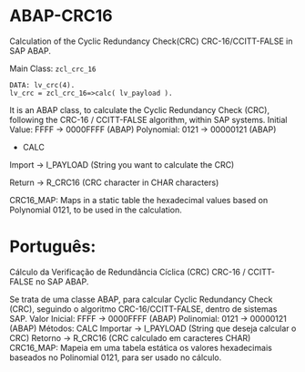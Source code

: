 # ABAP-CRC16
Calculation of the Cyclic Redundancy Check(CRC) CRC-16/CCITT-FALSE in SAP ABAP.

Main Class: ``` zcl_crc_16 ```

```
DATA: lv_crc(4).
lv_crc = zcl_crc_16=>calc( lv_payload ).
```

It is an ABAP class, to calculate the Cyclic Redundancy Check (CRC), following the CRC-16 / CCITT-FALSE algorithm, within SAP systems.
Initial Value: FFFF -> 0000FFFF (ABAP)
Polynomial:    0121 -> 00000121 (ABAP)

- CALC

Import -> I_PAYLOAD (String you want to calculate the CRC)

Return -> R_CRC16 (CRC character in CHAR characters)

CRC16_MAP:
Maps in a static table the hexadecimal values based on Polynomial 0121, to be used in the calculation.

# Português:

Cálculo da Verificação de Redundância Cíclica (CRC) CRC-16 / CCITT-FALSE no SAP ABAP.

Se trata de uma classe ABAP, para calcular Cyclic Redundancy Check (CRC), seguindo o algoritmo CRC-16/CCITT-FALSE, dentro de sistemas SAP. 
Valor Inicial: FFFF -> 0000FFFF (ABAP)
Polinomial:  0121 -> 00000121 (ABAP)
Métodos:
CALC
Importar -> I_PAYLOAD 	(String que deseja calcular o CRC)
Retorno -> R_CRC16		(CRC calculado em caracteres CHAR)
CRC16_MAP:
Mapeia em uma tabela estática os valores hexadecimais baseados no Polinomial 0121, para ser usado no cálculo.


